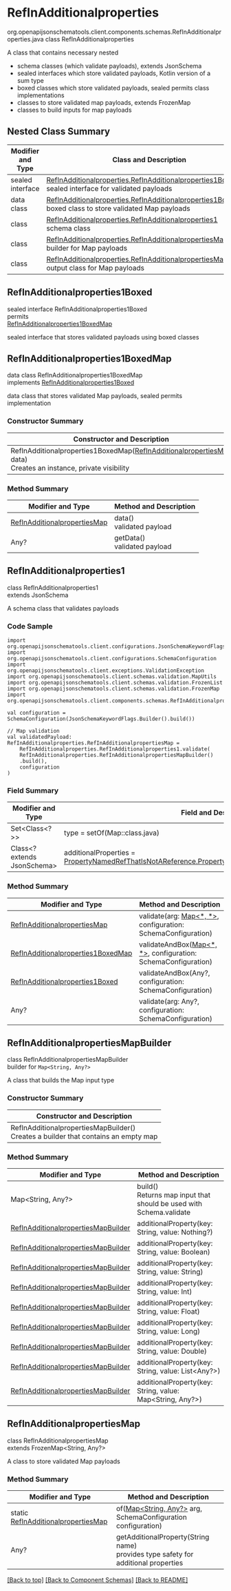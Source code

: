 # RefInAdditionalproperties
org.openapijsonschematools.client.components.schemas.RefInAdditionalproperties.java
class RefInAdditionalproperties<br>

A class that contains necessary nested
- schema classes (which validate payloads), extends JsonSchema
- sealed interfaces which store validated payloads, Kotlin version of a sum type
- boxed classes which store validated payloads, sealed permits class implementations
- classes to store validated map payloads, extends FrozenMap
- classes to build inputs for map payloads

## Nested Class Summary
| Modifier and Type | Class and Description |
| ----------------- | ---------------------- |
| sealed interface | [RefInAdditionalproperties.RefInAdditionalproperties1Boxed](#refinadditionalproperties1boxed)<br> sealed interface for validated payloads |
| data class | [RefInAdditionalproperties.RefInAdditionalproperties1BoxedMap](#refinadditionalproperties1boxedmap)<br> boxed class to store validated Map payloads |
| class | [RefInAdditionalproperties.RefInAdditionalproperties1](#refinadditionalproperties1)<br> schema class |
| class | [RefInAdditionalproperties.RefInAdditionalpropertiesMapBuilder](#refinadditionalpropertiesmapbuilder)<br> builder for Map payloads |
| class | [RefInAdditionalproperties.RefInAdditionalpropertiesMap](#refinadditionalpropertiesmap)<br> output class for Map payloads |

## RefInAdditionalproperties1Boxed
sealed interface RefInAdditionalproperties1Boxed<br>
permits<br>
[RefInAdditionalproperties1BoxedMap](#refinadditionalproperties1boxedmap)

sealed interface that stores validated payloads using boxed classes

## RefInAdditionalproperties1BoxedMap
data class RefInAdditionalproperties1BoxedMap<br>
implements [RefInAdditionalproperties1Boxed](#refinadditionalproperties1boxed)

data class that stores validated Map payloads, sealed permits implementation

### Constructor Summary
| Constructor and Description |
| --------------------------- |
| RefInAdditionalproperties1BoxedMap([RefInAdditionalpropertiesMap](#refinadditionalpropertiesmap) data)<br>Creates an instance, private visibility |

### Method Summary
| Modifier and Type | Method and Description |
| ----------------- | ---------------------- |
| [RefInAdditionalpropertiesMap](#refinadditionalpropertiesmap) | data()<br>validated payload |
| Any? | getData()<br>validated payload |

## RefInAdditionalproperties1
class RefInAdditionalproperties1<br>
extends JsonSchema

A schema class that validates payloads

### Code Sample
```
import org.openapijsonschematools.client.configurations.JsonSchemaKeywordFlags
import org.openapijsonschematools.client.configurations.SchemaConfiguration
import org.openapijsonschematools.client.exceptions.ValidationException
import org.openapijsonschematools.client.schemas.validation.MapUtils
import org.openapijsonschematools.client.schemas.validation.FrozenList
import org.openapijsonschematools.client.schemas.validation.FrozenMap
import org.openapijsonschematools.client.components.schemas.RefInAdditionalproperties

val configuration = SchemaConfiguration(JsonSchemaKeywordFlags.Builder().build())

// Map validation
val validatedPayload: RefInAdditionalproperties.RefInAdditionalpropertiesMap =
    RefInAdditionalproperties.RefInAdditionalproperties1.validate(
    RefInAdditionalproperties.RefInAdditionalpropertiesMapBuilder()
    .build(),
    configuration
)
```

### Field Summary
| Modifier and Type | Field and Description |
| ----------------- | ---------------------- |
| Set<Class<?>> | type = setOf(Map::class.java) |
| Class<? extends JsonSchema> | additionalProperties = [PropertyNamedRefThatIsNotAReference.PropertyNamedRefThatIsNotAReference1::class.java](../../components/schemas/PropertyNamedRefThatIsNotAReference.md#propertynamedrefthatisnotareference1) |

### Method Summary
| Modifier and Type | Method and Description |
| ----------------- | ---------------------- |
| [RefInAdditionalpropertiesMap](#refinadditionalpropertiesmap) | validate(arg: [Map&lt;*, *&gt;](#refinadditionalpropertiesmapbuilder), configuration: SchemaConfiguration) |
| [RefInAdditionalproperties1BoxedMap](#refinadditionalproperties1boxedmap) | validateAndBox([Map&lt;*, *&gt;](#refinadditionalpropertiesmapbuilder), configuration: SchemaConfiguration) |
| [RefInAdditionalproperties1Boxed](#refinadditionalproperties1boxed) | validateAndBox(Any?, configuration: SchemaConfiguration) |
| Any? | validate(arg: Any?, configuration: SchemaConfiguration) |

## RefInAdditionalpropertiesMapBuilder
class RefInAdditionalpropertiesMapBuilder<br>
builder for `Map<String, Any?>`

A class that builds the Map input type

### Constructor Summary
| Constructor and Description |
| --------------------------- |
| RefInAdditionalpropertiesMapBuilder()<br>Creates a builder that contains an empty map |

### Method Summary
| Modifier and Type | Method and Description |
| ----------------- | ---------------------- |
| Map<String, Any?> | build()<br>Returns map input that should be used with Schema.validate |
| [RefInAdditionalpropertiesMapBuilder](#refinadditionalpropertiesmapbuilder) | additionalProperty(key: String, value: Nothing?) |
| [RefInAdditionalpropertiesMapBuilder](#refinadditionalpropertiesmapbuilder) | additionalProperty(key: String, value: Boolean) |
| [RefInAdditionalpropertiesMapBuilder](#refinadditionalpropertiesmapbuilder) | additionalProperty(key: String, value: String) |
| [RefInAdditionalpropertiesMapBuilder](#refinadditionalpropertiesmapbuilder) | additionalProperty(key: String, value: Int) |
| [RefInAdditionalpropertiesMapBuilder](#refinadditionalpropertiesmapbuilder) | additionalProperty(key: String, value: Float) |
| [RefInAdditionalpropertiesMapBuilder](#refinadditionalpropertiesmapbuilder) | additionalProperty(key: String, value: Long) |
| [RefInAdditionalpropertiesMapBuilder](#refinadditionalpropertiesmapbuilder) | additionalProperty(key: String, value: Double) |
| [RefInAdditionalpropertiesMapBuilder](#refinadditionalpropertiesmapbuilder) | additionalProperty(key: String, value: List<Any?>) |
| [RefInAdditionalpropertiesMapBuilder](#refinadditionalpropertiesmapbuilder) | additionalProperty(key: String, value: Map<String, Any?>) |

## RefInAdditionalpropertiesMap
class RefInAdditionalpropertiesMap<br>
extends FrozenMap<String, Any?>

A class to store validated Map payloads

### Method Summary
| Modifier and Type | Method and Description |
| ----------------- | ---------------------- |
| static [RefInAdditionalpropertiesMap](#refinadditionalpropertiesmap) | of([Map<String, Any?>](#refinadditionalpropertiesmapbuilder) arg, SchemaConfiguration configuration) |
| Any? | getAdditionalProperty(String name)<br>provides type safety for additional properties |

[[Back to top]](#top) [[Back to Component Schemas]](../../../README.md#Component-Schemas) [[Back to README]](../../../README.md)
